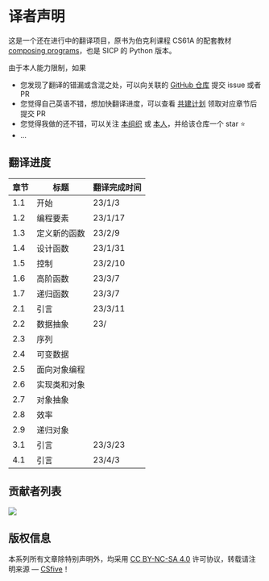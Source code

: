 # 译者声明

这是一个还在进行中的翻译项目，原书为伯克利课程 CS61A 的配套教材 [composing programs](http://composingprograms.com/)，也是 SICP 的 Python 版本。

由于本人能力限制，如果

- 您发现了翻译的错漏或含混之处，可以向关联的 [GitHub 仓库](https://github.com/csfive/composing-programs-zh) 提交 issue 或者 PR
- 您觉得自己英语不错，想加快翻译进度，可以查看 [共建计划](https://github.com/csfive/composing-programs-zh/issues/3) 领取对应章节后提交 PR
- 您觉得我做的还不错，可以关注 [本组织](https://github.com/csfive) 或 [本人](https://github.com/mancuoj)，并给该仓库一个 star ⭐
- ...


## 翻译进度

| 章节 | 标题         | 翻译完成时间 |
| ---- | ------------ | ------------ |
| 1.1  | 开始         | 23/1/3       |
| 1.2  | 编程要素     | 23/1/17      |
| 1.3  | 定义新的函数 | 23/2/9       |
| 1.4  | 设计函数     | 23/1/31      |
| 1.5  | 控制         | 23/2/10      |
| 1.6  | 高阶函数     | 23/3/7       |
| 1.7  | 递归函数     | 23/3/7       |
| 2.1  | 引言         | 23/3/11      |
| 2.2  | 数据抽象     | 23/          |
| 2.3  | 序列         |              |
| 2.4  | 可变数据     |              |
| 2.5  | 面向对象编程 |              |
| 2.6  | 实现类和对象 |              |
| 2.7  | 对象抽象     |              |
| 2.8  | 效率         |              |
| 2.9  | 递归对象     |              |
| 3.1  | 引言         | 23/3/23      |
| 4.1  | 引言         | 23/4/3      |

## 贡献者列表

<a href="https://github.com/csfive/composing-programs-zh/graphs/contributors">
  <img src="https://contrib.rocks/image?repo=csfive/composing-programs-zh" />
</a>


## 版权信息

本系列所有文章除特别声明外，均采用 [CC BY-NC-SA 4.0](https://creativecommons.org/licenses/by-nc-sa/4.0/deed.zh) 许可协议，转载请注明来源 — [CSfive](https://github.com/csfive)！
